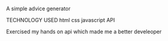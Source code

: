 A simple advice generator

TECHNOLOGY USED
html
css javascript
API

Exercised my hands on api which made me a better develeoper
